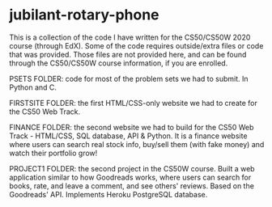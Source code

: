 # jubilant-rotary-phone

This is a collection of the code I have written for the CS50/CS50W 2020 course (through EdX). Some of the code requires outside/extra files or code that was provided. Those files are not provided here, and can be found through the CS50/CS50W course information, if you are enrolled.

PSETS FOLDER: code for most of the problem sets we had to submit. In Python and C.

FIRSTSITE FOLDER: the first HTML/CSS-only website we had to create for the CS50 Web Track.

FINANCE FOLDER: the second website we had to build for the CS50 Web Track - HTML/CSS, SQL database, API & Python. It is a finance website where users can search real stock info, buy/sell them (with fake money) and watch their portfolio grow!

PROJECT1 FOLDER: the second project in the CS50W course. Built a web application similar to how Goodreads works, where users can search for books, rate, and leave a comment, and see others' reviews. Based on the Goodreads' API. Implements Heroku PostgreSQL database.


